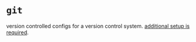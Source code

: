 # `git`

version controlled configs for a version control system. [additional setup is
required][ssh].

[ssh]: https://docs.github.com/en/authentication/connecting-to-github-with-ssh/generating-a-new-ssh-key-and-adding-it-to-the-ssh-agent
